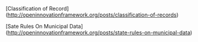 [Classification of Record] (http://openinnovationframework.org/posts/classification-of-records)

[Sate Rules On Municipal Data] (http://openinnovationframework.org/posts/state-rules-on-municipal-data)

